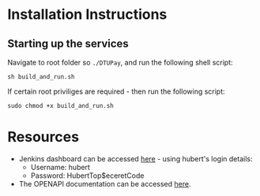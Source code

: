 # Installation Instructions

## Starting up the services
Navigate to root folder so `./DTUPay`, and run the following shell script:
```shell
sh build_and_run.sh 
```
If certain root priviliges are required - then run the following script:
```shell
sudo chmod +x build_and_run.sh
```


# Resources
- Jenkins dashboard can be accessed [here](http://fm-18.compute.dtu.dk:8282/) - using hubert's login details:
  - Username: hubert
  - Password: HubertTop$eceretCode
- The OPENAPI documentation can be accessed [here](http://fm-18.compute.dtu.dk:8081/).
